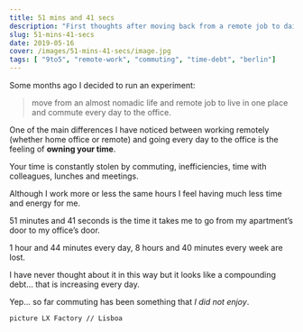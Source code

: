 ```yaml
---
title: 51 mins and 41 secs
description: "First thoughts after moving back from a remote job to daily commuting"
slug: 51-mins-41-secs
date: 2019-05-16
cover: /images/51-mins-41-secs/image.jpg
tags: [ "9to5", "remote-work", "commuting", "time-debt", "berlin"]
---
```


Some months ago I decided to run an experiment:

> move from an almost nomadic life and remote job to live in one place and commute every day to the office.

One of the main differences I have noticed between working remotely (whether home office or remote) and going every day to the office is the feeling of **owning your time**.

Your time is constantly stolen by commuting, inefficiencies, time with colleagues, lunches and meetings.

Although I work more or less the same hours I feel having much less time and energy for me.

51 minutes and 41 seconds is the time it takes me to go from my apartment’s door to my office’s door.

1 hour and 44 minutes every day, 8 hours and 40 minutes every week are lost.

I have never thought about it in this way but it looks like a compounding debt... that is increasing every day.

Yep... so far commuting has been something that *I did not enjoy*.

```
picture LX Factory // Lisboa
```
